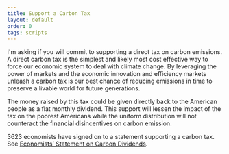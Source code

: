 ```yaml
---
title: Support a Carbon Tax
layout: default
order: 0
tags: scripts
---
```


I'm asking if you will commit to supporting a direct tax on
carbon emissions.  A direct carbon tax is the simplest and likely most
cost effective way to force our economic system to deal with climate
change.  By leveraging the power of markets and the economic
innovation and efficiency markets unleash a carbon tax is our best
chance of reducing emissions in time to preserve a livable world for
future generations.

The money raised by this tax could be given directly back to the
American people as a flat monthly dividend.  This support will lessen
the impact of the tax on the poorest Americans while the uniform
distribution will not counteract the financial disincentives on carbon
emission.

3623 economists have signed on to a statement supporting a carbon tax.
See [Economists’ Statement on Carbon Dividends].

[Economists’ Statement on Carbon Dividends]: https://clcouncil.org/economists-statement/
